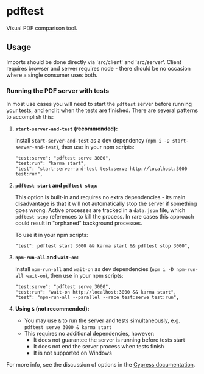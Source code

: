# pdftest

Visual PDF comparison tool.

## Usage

Imports should be done directly via 'src/client' and 'src/server'. Client requires browser and server requires node - there should be no occasion where a single consumer uses both.

### Running the PDF server with tests

In most use cases you will need to start the `pdftest` server before running your tests, and end it when the tests are finished. There are several patterns to accomplish this:

1. **`start-server-and-test` (recommended):**

    Install `start-server-and-test` as a dev dependency (`npm i -D start-server-and-test`), then use in your npm scripts:

    ```
    "test:serve": "pdftest serve 3000",
    "test:run": "karma start",
    "test": "start-server-and-test test:serve http://localhost:3000 test:run",
    ```

2. **`pdftest start` and `pdftest stop`:**

    This option is built-in and requires no extra dependencies - its main disadvantage is that it will not automatically stop the server if something goes wrong. Active processes are tracked in a `data.json` file, which `pdftest stop` references to kill the process. In rare cases this approach could result in "orphaned" background processes.
    
    To use it in your npm scripts:

    ```
    "test": pdftest start 3000 && karma start && pdftest stop 3000",
    ```

3. **`npm-run-all` and `wait-on`:**

    Install `npm-run-all` and `wait-on` as dev dependencies (`npm i -D npm-run-all wait-on`), then use in your npm scripts:

    ```
    "test:serve": "pdftest serve 3000",
    "test:run": "wait-on http://localhost:3000 && karma start",
    "test": "npm-run-all --parallel --race test:serve test:run",
    ```

4. **Using `&` (not recommended):**

    - You may use `&` to run the server and tests simultaneously, e.g. `pdftest serve 3000 & karma start`
    - This requires no additional dependencies, however:
      - It does not guarantee the server is running before tests start
      - It does not end the server process when tests finish
      - It is not supported on Windows

For more info, see the discussion of options in the [Cypress documentation](https://docs.cypress.io/guides/guides/continuous-integration.html#Boot-your-server).
